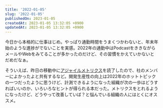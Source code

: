 ```yaml
---
title: '2022-01-05'
slug: '2022-01-05'
publishedOn: 2023-01-05
createdAt: 2023-01-05 13:32:05 +0900
updatedAt: 2023-01-05 13:32:05 +0900
---
```


今日から本格的に仕事はじめ。やっぱり通勤時間をうまくつかわないと、年末年始のような進捗がでないことを実感。2022年の通勤中はPodcastをききながらメールやWebをみてることが多かったのだけど、その習慣をかえていかないとだめだなぁ。

そういえば、昨日の移動中に[アジャイルメトリクス](https://amzn.to/3VOKozt)を読了したので、社のメンバーによかったよと共有するなど。開発生産性の向上は2022年のホットトピックの一つだったように思うけど、計測できるようになった組織が次の一歩はどうすればいいのか、いろいろなヒントが得られる本だった。メトリクスをとれるようになったけど、どうやって改善していば？と悩んでいる組織の人にはとくにオススメ。
